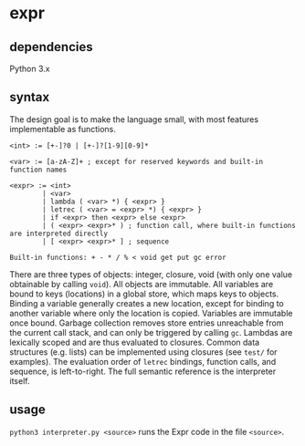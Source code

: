 # expr

## dependencies

Python 3.x

## syntax

The design goal is to make the language small, with most features implementable as functions.

```
<int> := [+-]?0 | [+-]?[1-9][0-9]*

<var> := [a-zA-Z]+ ; except for reserved keywords and built-in function names

<expr> := <int>
        | <var>
        | lambda ( <var> *) { <expr> }
        | letrec ( <var> = <expr> *) { <expr> }
        | if <expr> then <expr> else <expr>
        | ( <expr> <expr>* ) ; function call, where built-in functions are interpreted directly
        | [ <expr> <expr>* ] ; sequence

Built-in functions: + - * / % < void get put gc error
```

There are three types of objects: integer, closure, void (with only one value obtainable by calling `void`).
All objects are immutable.
All variables are bound to keys (locations) in a global store, which maps keys to objects.
Binding a variable generally creates a new location, except for binding to another variable where only the location is copied.
Variables are immutable once bound.
Garbage collection removes store entries unreachable from the current call stack, and can only be triggered by calling `gc`.
Lambdas are lexically scoped and are thus evaluated to closures.
Common data structures (e.g. lists) can be implemented using closures (see `test/` for examples).
The evaluation order of `letrec` bindings, function calls, and sequence, is left-to-right.
The full semantic reference is the interpreter itself.

## usage

`python3 interpreter.py <source>` runs the Expr code in the file `<source>`.
